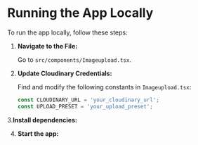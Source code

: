 # Running the App Locally

To run the app locally, follow these steps:

1. **Navigate to the File:**

   Go to `src/components/Imageupload.tsx`.

2. **Update Cloudinary Credentials:**

   Find and modify the following constants in `Imageupload.tsx`:
   ```typescript
   const CLOUDINARY_URL = 'your_cloudinary_url';
   const UPLOAD_PRESET = 'your_upload_preset';
3.**Install dependencies:**

4. **Start the app:**
